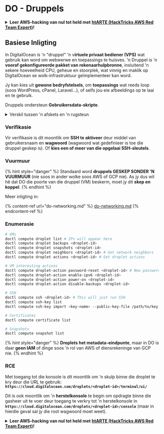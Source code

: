 # DO - Druppels

<details>

<summary><strong>Leer AWS-hacking van nul tot held met</strong> <a href="https://training.hacktricks.xyz/courses/arte"><strong>htARTE (HackTricks AWS Red Team Expert)</strong></a><strong>!</strong></summary>

Ander maniere om HackTricks te ondersteun:

* As jy jou **maatskappy in HackTricks wil adverteer** of **HackTricks in PDF wil aflaai**, kyk na die [**SUBSCRIPTION PLANS**](https://github.com/sponsors/carlospolop)!
* Kry die [**amptelike PEASS & HackTricks swag**](https://peass.creator-spring.com)
* Ontdek [**The PEASS Family**](https://opensea.io/collection/the-peass-family), ons versameling eksklusiewe [**NFTs**](https://opensea.io/collection/the-peass-family)
* **Sluit aan by die** 💬 [**Discord-groep**](https://discord.gg/hRep4RUj7f) of die [**telegram-groep**](https://t.me/peass) of **volg** ons op **Twitter** 🐦 [**@hacktricks_live**](https://twitter.com/hacktricks_live)**.**
* **Deel jou hacking-truuks deur PR's in te dien by die** [**HackTricks**](https://github.com/carlospolop/hacktricks) en [**HackTricks Cloud**](https://github.com/carlospolop/hacktricks-cloud) github-opslag.

</details>

## Basiese Inligting

In DigitalOcean is 'n "druppel" 'n v**irtuele privaat bediener (VPS)** wat gebruik kan word om webwerwe en toepassings te huisves. 'n Druppel is 'n **vooraf gekonfigureerde pakket van rekenaarhulpbronne**, insluitend 'n sekere hoeveelheid CPU, geheue en stoorplek, wat vinnig en maklik op DigitalOcean se wolk-infrastruktuur geïmplementeer kan word.

Jy kan kies uit **gewone bedryfstelsels**, om **toepassings** wat reeds loop (soos WordPress, cPanel, Laravel...), of selfs jou eie afbeeldings op te laai en te gebruik.

Druppels ondersteun **Gebruikersdata-skripte**.

<details>

<summary>Verskil tussen 'n afskets en 'n rugsteun</summary>

In DigitalOcean is 'n afskets 'n kopie van 'n druppel se skyf op 'n bepaalde tydstip. Dit vang die toestand van die druppel se skyf op die oomblik wat die afskets geneem is, insluitend die bedryfstelsel, geïnstalleerde toepassings en al die lêers en data op die skyf.

Afskets kan gebruik word om nuwe druppels te skep met dieselfde konfigurasie as die oorspronklike druppel, of om 'n druppel te herstel na die toestand waarin dit was toe die afskets geneem is. Afskets word gestoor op DigitalOcean se objekbergingsdiens, en hulle is inkrementeel, wat beteken dat slegs die veranderinge sedert die vorige afskets gestoor word. Dit maak hulle doeltreffend om te gebruik en koste-effektief om te stoor.

Aan die ander kant is 'n rugsteun 'n volledige kopie van 'n druppel, insluitend die bedryfstelsel, geïnstalleerde toepassings, lêers en data, sowel as die druppel se instellings en metadata. Rugsteune word tipies op 'n gereelde skedule uitgevoer, en hulle vang die volledige toestand van 'n druppel op 'n spesifieke tydstip.

In teenstelling met afskets word rugsteune in 'n saamgedrukte en versleutelde formaat gestoor, en hulle word oorgedra vanaf DigitalOcean se infrastruktuur na 'n afgeleë plek vir veilige bewaring. Dit maak rugsteune ideaal vir rampherstel, aangesien hulle 'n volledige kopie van 'n druppel bied wat herstel kan word in die geval van dataverlies of ander katastrofiese gebeure.

Kortom, afskets is kopieë van 'n druppel se skyf op 'n bepaalde tydstip, terwyl rugsteune volledige kopieë van 'n druppel is, insluitend sy instellings en metadata. Afskets word gestoor op DigitalOcean se objekbergingsdiens, terwyl rugsteune oorgedra word vanaf DigitalOcean se infrastruktuur na 'n afgeleë plek. Beide afskets en rugsteune kan gebruik word om 'n druppel te herstel, maar afskets is doeltreffender om te gebruik en te stoor, terwyl rugsteune 'n meer omvattende rugsteunoplossing vir rampherstel bied.

</details>

### Verifikasie

Vir verifikasie is dit moontlik om **SSH te aktiveer** deur middel van gebruikersnaam en **wagwoord** (wagwoord wat gedefinieer is toe die druppel geskep is). Of **kies een of meer van die opgelaai SSH-sleutels**.

### Vuurmuur

{% hint style="danger" %}
Standaard word **druppels GESKEP SONDER 'N VUURMUUR** (nie soos in ander wolke soos AWS of GCP nie). As jy dus wil hê dat DO die poorte van die druppel (VM) beskerm, moet jy dit **skep en koppel**.
{% endhint %}

Meer inligting in:

{% content-ref url="do-networking.md" %}
[do-networking.md](do-networking.md)
{% endcontent-ref %}

### Enumerasie
```bash
# VMs
doctl compute droplet list # IPs will appear here
doctl compute droplet backups <droplet-id>
doctl compute droplet snapshots <droplet-id>
doctl compute droplet neighbors <droplet-id> # Get network neighbors
doctl compute droplet actions <droplet-id> # Get droplet actions

# VM interesting actions
doctl compute droplet-action password-reset <droplet-id> # New password is emailed to the user
doctl compute droplet-action enable-ipv6 <droplet-id>
doctl compute droplet-action power-on <droplet-id>
doctl compute droplet-action disable-backups <droplet-id>

# SSH
doctl compute ssh <droplet-id> # This will just run SSH
doctl compute ssh-key list
doctl compute ssh-key import <key-name> --public-key-file /path/to/key.pub

# Certificates
doctl compute certificate list

# Snapshots
doctl compute snapshot list
```
{% hint style="danger" %}
**Droplets het metadata-eindpunte**, maar in DO is daar **geen IAM** of dinge soos 'n rol van AWS of diensrekeninge van GCP nie.
{% endhint %}

### RCE

Met toegang tot die konsole is dit moontlik om 'n skulp binne die droplet te kry deur die URL te gebruik: **`https://cloud.digitalocean.com/droplets/<droplet-id>/terminal/ui/`**

Dit is ook moontlik om 'n **herstelkonsole** te begin om opdragte binne die gasheer uit te voer deur toegang te verkry tot 'n herstelkonsole in **`https://cloud.digitalocean.com/droplets/<droplet-id>/console`** (maar in hierdie geval sal jy die root wagwoord moet weet).

<details>

<summary><strong>Leer AWS-hacking van nul tot held met</strong> <a href="https://training.hacktricks.xyz/courses/arte"><strong>htARTE (HackTricks AWS Red Team Expert)</strong></a><strong>!</strong></summary>

Ander maniere om HackTricks te ondersteun:

* As jy wil sien dat jou **maatskappy geadverteer word in HackTricks** of **HackTricks aflaai in PDF-formaat**, kyk na die [**SUBSCRIPTION PLANS**](https://github.com/sponsors/carlospolop)!
* Kry die [**amptelike PEASS & HackTricks swag**](https://peass.creator-spring.com)
* Ontdek [**The PEASS Family**](https://opensea.io/collection/the-peass-family), ons versameling eksklusiewe [**NFTs**](https://opensea.io/collection/the-peass-family)
* **Sluit aan by die** 💬 [**Discord-groep**](https://discord.gg/hRep4RUj7f) of die [**telegram-groep**](https://t.me/peass) of **volg** ons op **Twitter** 🐦 [**@hacktricks_live**](https://twitter.com/hacktricks_live)**.**
* **Deel jou haktruuks deur PR's in te dien by die** [**HackTricks**](https://github.com/carlospolop/hacktricks) en [**HackTricks Cloud**](https://github.com/carlospolop/hacktricks-cloud) github-opslag.

</details>
